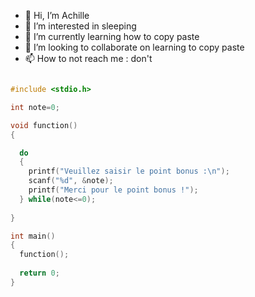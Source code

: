 - 👋 Hi, I’m Achille
- 👀 I’m interested in sleeping
- 🌱 I’m currently learning how to copy paste
- 💞️ I’m looking to collaborate on learning to copy paste
- 📫 How to not reach me : don't

```c

#include <stdio.h>

int note=0;

void function()
{

  do
  {
    printf("Veuillez saisir le point bonus :\n");
    scanf("%d", &note);
    printf("Merci pour le point bonus !");
  } while(note<=0);
  
}

int main()
{
  function();
  
  return 0;
}

```
